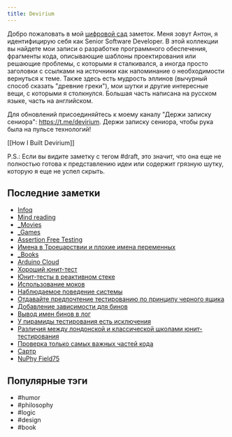 ```yaml
---
title: Devirium
---
```


Добро пожаловать в мой [цифровой сад](https://maggieappleton.com/garden-history) заметок. Меня зовут Антон, я идентифицирую себя как Senior Software Developer. В этой коллекции вы найдете мои записи о разработке программного обеспечения, фрагменты кода, описывающие шаблоны проектирования или решающие проблемы, с которыми я сталкивался, а иногда просто заголовки с ссылками на источники как напоминание о необходимости вернуться к теме. Также здесь есть мудрость эллинов (вычурный способ сказать "древние греки"), мои шутки и другие интересные вещи, с которыми я столкнулся. Большая часть написана на русском языке, часть на английском.

Для обновлений присоединяйтесь к моему каналу "Держи записку сениора": https://t.me/devirium. Держи записку сениора, чтобы рука была на пульсе технологий!

[[How I Built Devirium]]

P.S.: Если вы видите заметку с тегом #draft, это значит, что она еще не полностью готова к представлению идеи или содержит грязную шутку, которую я еще не успел скрыть.

## Последние заметки
- [Infoq](2024/2024-07/Infoq.md)
- [Mind reading](2025-01/Mind-reading.md)
- [_Movies](_Movies.md)
- [_Games](_Games.md)
- [Assertion Free Testing](2025-01/Assertion-Free-Testing.md)
- [Имена в Троецарствии и плохие имена переменных](limbo/Имена-в-Троецарствии-и-плохие-имена-переменных.md)
- [_Books](_Books.md)
- [Arduino Cloud](2025-01/Arduino-Cloud.md)
- [Хороший юнит-тест](2025-01/Хороший-юнит-тест.md)
- [Юнит-тесты в реактивном стеке](2025-01/Юнит-тесты-в-реактивном-стеке.md)
- [Использование моков](2025-01/Использование-моков.md)
- [Наблюдаемое поведение системы](2025-01/Наблюдаемое-поведение-системы.md)
- [Отдавайте предпочтение тестированию по принципу черного ящика](2025-01/Отдавайте-предпочтение-тестированию-по-принципу-черного-ящика.md)
- [Добавление зависимости для бинов](2025-01/Добавление-зависимости-для-бинов.md)
- [Вывод имен бинов в лог](2025-01/Вывод-имен-бинов-в-лог.md)
- [У пирамиды тестирования есть исключения](2025-01/У-пирамиды-тестирования-есть-исключения.md)
- [Различия между лондонской и классической школами юнит-тестирования](2025-01/Различия-между-лондонской-и-классической-школами-юнит-тестирования.md)
- [Проверка только самых важных частей кода](2025-01/Проверка-только-самых-важных-частей-кода.md)
- [Сартр](2025-01/Сартр.md)
- [NuPhy Field75](2025-01/NuPhy-Field75.md)


## Популярные тэги
- #humor
- #philosophy
- #logic
- #design
- #book
